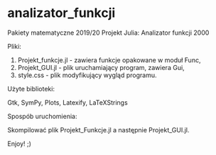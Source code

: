 # analizator_funkcji

Pakiety matematyczne 2019/20
Projekt Julia: Analizator funkcji 2000

Pliki:

1) Projekt_funkcje.jl - zawiera funkcje opakowane w moduł Func,
2) Projekt_GUI.jl - plik uruchamiający program, zawiera Gui, 
3) style.css - plik modyfikujący wygląd programu.

Użyte biblioteki: 

Gtk, SymPy, Plots, Latexify, LaTeXStrings

Spospób uruchomienia:

Skompilować plik Projekt_Funkcje.jl a następnie Projekt_GUI.jl.

Enjoy! ;)